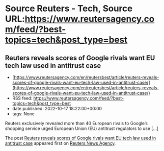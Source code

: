 # Source Reuters - Tech, Source URL:https://www.reutersagency.com/feed/?best-topics=tech&post_type=best

## Reuters reveals scores of Google rivals want EU tech law used in antitrust case
 - [https://www.reutersagency.com/en/reutersbest/article/reuters-reveals-scores-of-google-rivals-want-eu-tech-law-used-in-antitrust-case/](https://www.reutersagency.com/en/reutersbest/article/reuters-reveals-scores-of-google-rivals-want-eu-tech-law-used-in-antitrust-case/)
 - RSS feed: https://www.reutersagency.com/feed/?best-topics=tech&post_type=best
 - date published: 2022-10-17 18:22:00+00:00
 - tags: None

<p>Reuters exclusively revealed more than 40 European rivals to Google&#8217;s shopping service urged European Union (EU) antitrust regulators to use [&#8230;]</p>
<p>The post <a href="https://www.reutersagency.com/en/reutersbest/article/reuters-reveals-scores-of-google-rivals-want-eu-tech-law-used-in-antitrust-case/" rel="nofollow">Reuters reveals scores of Google rivals want EU tech law used in antitrust case</a> appeared first on <a href="https://www.reutersagency.com/en/" rel="nofollow">Reuters News Agency</a>.</p>
